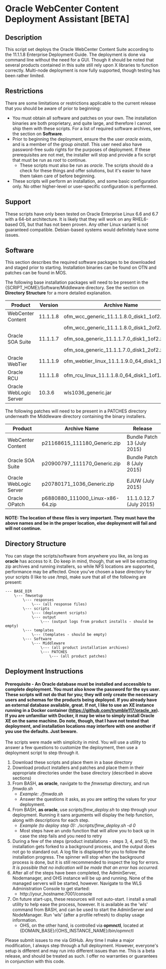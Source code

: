 # Oracle WebCenter Content Deployment Assistant [BETA]

## Description
This script set deploys the Oracle WebCenter Content Suite according to the 11.1.1.8 Enterprise Deployment Guide. The deployment is done via command line without the need for a GUI. Though it should be noted that several products contained in this suite still rely upon X libraries to function correctly. Multi-node deployment is now fully supported, though testing has been rather limited.

## Restrictions
There are some limitations or restrictions applicable to the current release that you should be aware of prior to beginning:

* You must obtain all software and patches on your own. The installation binaries are both proprietary, and quite large, and therefore I cannot ship them with these scripts. For a list of required software archives, see the section on **Software**.
* Prior to beginning the deployment, ensure the the user *oracle* exists, and is a member of the group *oinstall*. This user need also have password-free sudo rights for the purposes of deployment. If these prerequisites are not met, the installer will stop and provide a fix script that must be run as *root* to continue.
	* These scripts must also be run as *oracle*. The scripts should do a check for these things and offer solutions, but it's easier to have them taken care of before beginning.
* These scripts will perform an installation, and some basic configuration only. No other higher-level or user-specific configuration is performed.

## Support
These scripts have only been tested on Oracle Enterprise Linux 6.6 and 6.7 with a 64-bit architecture. It is likely that they will work on any RHEL6-based OS, but that has not been proven. Any other Linux variant is not guaranteed compatible. Debian-based systems would definitely have some issues.

## Software
This section describes the required software packages to be downloaded and staged prior to starting. Installation binaries can be found on OTN and patches can be found in MOS.

The following base installation packages will need to be present in the {SCRIPT_HOME}/Software/Middleware directory. See the section on **Directory Structure** for a more detailed explanation.

| Product | Version | Archive Name |
| ------- | ------- | ------------ |
| WebCenter Content | 11.1.1.8 | ofm_wcc_generic_11.1.1.8.0_disk1_1of2.zip |
|                   |          | ofm_wcc_generic_11.1.1.8.0_disk1_2of2.zip |
| Oracle SOA Suite | 11.1.1.7 | ofm_soa_generic_11.1.1.7.0_disk1_1of2.zip |
|            |          | ofm_soa_generic_11.1.1.7.0_disk1_2of2.zip |
| Oracle WebTier | 11.1.1.9 | ofm_webtier_linux_11.1.1.9.0_64_disk1_1of1.zip |
| Oracle RCU | 11.1.1.8 | ofm_rcu_linux_11.1.1.8.0_64_disk1_1of1.zip |
| Oracle WebLogic Server | 10.3.6 | wls1036_generic.jar |

The following patches will need to be present in a PATCHES directory underneath the Middleware directory containing the binary installers.

| Product | Archive Name | Release |
| ------- | ------------ | ------------ |
| WebCenter Content | p21168615_111180_Generic.zip | Bundle Patch 13 (July 2015) |
| Oracle SOA Suite | p20900797_111170_Generic.zip | Bundle Patch 8 (July 2015) |
| Oracle WebLogic Server | p20780171_1036_Generic.zip | EJUW (July 2015) |
| Oracle OPatch | p6880880_111000_Linux-x86-64.zip | 11.1.0.12.7 (July 2015) |

#### NOTE: The location of these files is very important. They must have the above names and be in the proper location, else deployment will fail and will not continue.

## Directory Structure
You can stage the scripts/software from anywhere you like, as long as **oracle** has access to it. Do keep in mind, though, that we will be extracting zip archives and running installers, so while NFS locations are supported, performance may be affected. Once you've chosen a base directory for your scripts (I like to use /tmp), make sure that all of the following are present:

```
--- BASE_DIR
	\--- fmwsetup
		\--- responses
			\--- (all response files)
		\--- scripts
			\--- (deployment scripts)
			\--- output
				\--- (output logs from product installs - should be empty)
		\--- templates
			\--- (templates - should be empty)
		\--- Software
			\--- Middleware
				\--- (all product installation archives)
				\--- PATCHES
					\--- (all product patches)
```

## Deployment Instructions
#### Prerequisite - An Oracle database must be installed and accessible to complete deployment. You must also know the password for the sys user. These scripts will not do that for you; they will only create the necessary users and schemas for the products being deployed. If you already have an external database available, great. If not, I like to use an XE instance running in a Docker container (https://github.com/trumble117/oracle_xe). If you are unfamiliar with Docker, it may be wise to simply install Oracle XE on the same machine. Do note, though, that I have not tested that deployment, and installation locations may interfere with one another if you use the defaults. Just beware.

The scripts were made with simplicity in mind. You will use a utility to answer a few questions to customize the deployment, then use a deployment script to step through it.

1. Download these scripts and place them in a base directory
2. Download product installers and patches and place them in their appropriate directories under the base directory (described in above sections)
3. From BASH, **as oracle**, navigate to the *fmwsetup* directory, and run *fmwda.sh*
	- *Example: ./fmwda.sh*
	- Answer the questions it asks, as you are setting the values for your deployment.
4. From BASH, **as oracle**, use *scripts/fmw_deploy.sh* to step through your deployment. Running it sans arguments will display the help function, along with descriptions for each step.
	- *Example (to deploy step 0): ./scripts/fmw_deploy.sh -d 0*
	- Most steps have an undo function that will allow you to back up in case the step fails and you need to retry
5. During a few of the steps (product installations - steps 3, 4, and 5), the installation gets forked to a background process, and the output does not go to standard out. A log file is displayed for you to follow the installation progress. The spinner will stop when the background process is done, but it is still recommended to inspect the log for errors. *It is possible that no indication will be made that an error has occurred.*
6. After all of the steps have been completed, the AdminServer, Nodemanager, and OHS instance will be up and running. None of the managed servers will be started, however. Navigate to the WLS Administration Console to get started:
	- http://your_hostname:7001/console
7. On future start-ups, these resources will not auto-start. I install a small utility to help ease the process, however. It is available as the 'wls' command from BASH, and can be used to start the AdminServer and NodeManager. Run 'wls' (after a profile refresh) to display usage information.
	- OHS, on the other hand, is controlled via **opmnctl**, located at {DOMAIN_BASE}/{OHS_INSTANCE_NAME}/bin/opmnctl

Please submit issues to me via GitHub. Any time I make a major modification, I always step through a full deployment. However, everyone's setup is different and may run into different issues than me. This is a beta release, and should be treated as such. I offer no warranties or guarantees in conjunction with this code.